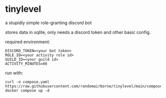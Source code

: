 # tinylevel

a stupidly simple role-granting discord bot

stores data in sqlite, only needs a discord token and other basic config.

required environment:

```dotenv
DISCORD_TOKEN=<your bot token>
ROLE_ID=<your activity role id>
GUILD_ID=<your guild id>
ACTIVITY_MINUTES=60
```

run with:

```shell
curl -o compose.yaml https://raw.githubusercontent.com/randomairborne/tinylevel/main/compose.yaml
docker compose up -d
```